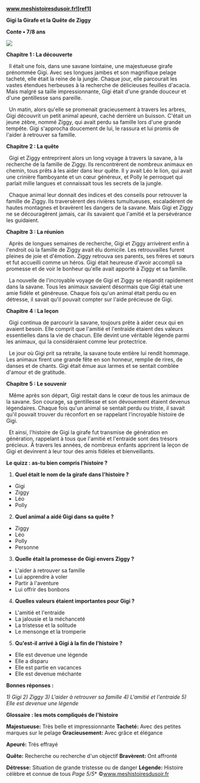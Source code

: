 ﻿**www.meshistoiresdusoir.fr![ref1]**

**Gigi la Girafe et la Quête de Ziggy**

**Conte • 7/8 ans**

![](Aspose.Words.962ab754-740c-4947-a26f-565ea235f37e.002.jpeg)

**Chapitre 1 : La découverte**

` `Il était une fois, dans une savane lointaine, une majestueuse girafe prénommée Gigi. Avec ses longues jambes et son magnifique pelage tacheté, elle était la reine de la jungle. Chaque jour, elle parcourait les vastes étendues herbeuses à la recherche de délicieuses feuilles d'acacia. Mais malgré sa taille impressionnante, Gigi était d'une grande douceur et d'une gentillesse sans pareille.

` `Un matin, alors qu'elle se promenait gracieusement à travers les arbres, Gigi découvrit un petit animal apeuré, caché derrière un buisson. C'était un jeune zèbre, nommé Ziggy, qui avait perdu sa famille lors d'une grande tempête. Gigi s'approcha doucement de lui, le rassura et lui promis de l'aider à retrouver sa famille.

**Chapitre 2 : La quête**

` `Gigi et Ziggy entreprirent alors un long voyage à travers la savane, à la recherche de la famille de Ziggy. Ils rencontrèrent de nombreux animaux en chemin, tous prêts à les aider dans leur quête. Il y avait Léo le lion, qui avait une crinière flamboyante et un cœur généreux, et Polly le perroquet qui parlait mille langues et connaissait tous les secrets de la jungle.

` `Chaque animal leur donnait des indices et des conseils pour retrouver la famille de Ziggy. Ils traversèrent des rivières tumultueuses, escaladèrent de hautes montagnes et bravèrent les dangers de la savane. Mais Gigi et Ziggy ne se découragèrent jamais, car ils savaient que l'amitié et la persévérance les guidaient.

**Chapitre 3 : La réunion**

` `Après de longues semaines de recherche, Gigi et Ziggy arrivèrent enfin à l'endroit où la famille de Ziggy avait élu domicile. Les retrouvailles furent pleines de joie et d'émotion. Ziggy retrouva ses parents, ses frères et sœurs et fut accueilli comme un héros. Gigi était heureuse d'avoir accompli sa promesse et de voir le bonheur qu'elle avait apporté à Ziggy et sa famille.

` `La nouvelle de l'incroyable voyage de Gigi et Ziggy se répandit rapidement dans la savane. Tous les animaux savaient désormais que Gigi était une amie fidèle et généreuse. Chaque fois qu'un animal était perdu ou en détresse, il savait qu'il pouvait compter sur l'aide précieuse de Gigi.

**Chapitre 4 : La leçon**

` `Gigi continua de parcourir la savane, toujours prête à aider ceux qui en avaient besoin. Elle comprit que l'amitié et l'entraide étaient des valeurs essentielles dans la vie de chacun. Elle devint une véritable légende parmi les animaux, qui la considéraient comme leur protectrice.

` `Le jour où Gigi prit sa retraite, la savane toute entière lui rendit hommage. Les animaux firent une grande fête en son honneur, remplie de rires, de danses et de chants. Gigi était émue aux larmes et se sentait comblée d'amour et de gratitude.

**Chapitre 5 : Le souvenir**

` `Même après son départ, Gigi restait dans le cœur de tous les animaux de la savane. Son courage, sa gentillesse et son dévouement étaient devenus légendaires. Chaque fois qu'un animal se sentait perdu ou triste, il savait qu'il pouvait trouver du réconfort en se rappelant l'incroyable histoire de Gigi.

` `Et ainsi, l'histoire de Gigi la girafe fut transmise de génération en génération, rappelant à tous que l'amitié et l'entraide sont des trésors précieux. À travers les années, de nombreux enfants apprirent la leçon de Gigi et devinrent à leur tour des amis fidèles et bienveillants.

**Le quizz : as-tu bien compris l'histoire ?** 

1) **Quel était le nom de la girafe dans l'histoire ?**
- Gigi
- Ziggy
- Léo
- Polly
2) **Quel animal a aidé Gigi dans sa quête ?**
- Ziggy
- Léo
- Polly
- Personne
3) **Quelle était la promesse de Gigi envers Ziggy ?**
- L'aider à retrouver sa famille
- Lui apprendre à voler
- Partir à l'aventure
- Lui offrir des bonbons
4) **Quelles valeurs étaient importantes pour Gigi ?**
- L'amitié et l'entraide
- La jalousie et la méchanceté
- La tristesse et la solitude
- Le mensonge et la tromperie
5) **Qu'est-il arrivé à Gigi à la fin de l'histoire ?**
- Elle est devenue une légende
- Elle a disparu
- Elle est partie en vacances
- Elle est devenue méchante

**Bonnes réponses :** 

*1) Gigi 2) Ziggy 3) L'aider à retrouver sa famille 4) L'amitié et l'entraide 5) Elle est devenue une légende* 

**Glossaire : les mots compliqués de l'histoire** 

**Majestueuse:** Très belle et impressionnante **Tacheté:** Avec des petites marques sur le pelage **Gracieusement:** Avec grâce et élégance

**Apeuré:** Très effrayé

**Quête:** Recherche ou recherche d'un objectif **Bravèrent:** Ont affronté

**Détresse:** Situation de grande tristesse ou de danger **Légende:** Histoire célèbre et connue de tous
*Page 5/5** ©www.meshistoiresdusoir.fr

[ref1]: Aspose.Words.962ab754-740c-4947-a26f-565ea235f37e.001.png
